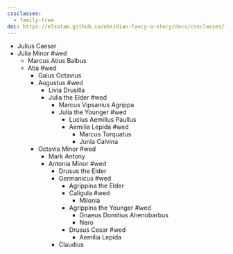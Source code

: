 ```yaml
---
cssclasses:
  - family-tree
doc: https://elsatam.github.io/obsidian-fancy-a-story/docs/cssclasses/family-tree.html
---
```


- Julius Caesar
- Julia Minor #wed
	- Marcus Atius Balbus
	- Atia #wed
		- Gaius Octavius
		- Augustus #wed
			- Livia Drusilla
			- Julia the Elder #wed
				- Marcus Vipsanius Agrippa
				- Julia the Younger #wed
					- Lucius Aemilius Paullus
					- Aemilia Lepida #wed
						- Marcus Torquatus
						- Junia Calvina
		- Octavia Minor #wed
			- Mark Antony
			- Antonia Minor #wed
				- Drusus the Elder
				- Germanicus #wed
					- Agrippina the Elder
					- Caligula #wed
						- Milonia
					- Agrippina the Younger #wed
						- Gnaeus Domitius Ahenobarbus
						- Nero
					- Drusus Cesar #wed
						- Aemilia Lepida
				- Claudius
